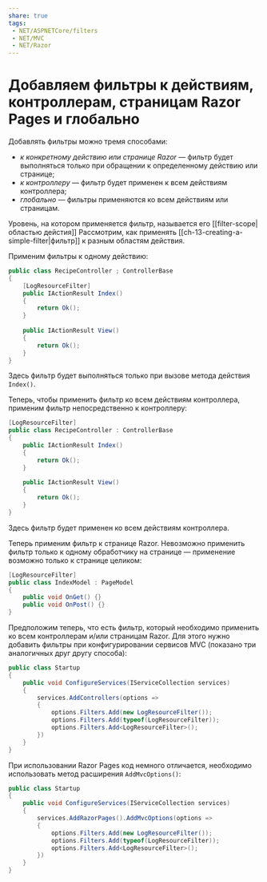 ```yaml
---
share: true
tags:
 - NET/ASPNETCore/filters
 - NET/MVC
 - NET/Razor
---
```

# Добавляем фильтры к действиям, контроллерам, страницам Razor Pages и глобально
Добавлять фильтры можно тремя способами:
- *к конкретному действию или странице Razor* — фильтр будет выполняться только при обращении к определенному действию или странице;
- *к контроллеру* — фильтр будет применен к всем действиям контроллера;
- *глобально* — фильтры применяются ко всем действиям или страницам.

Уровень, на котором применяется фильтр, называется его [[filter-scope|областью дейстия]]
Рассмотрим, как применять [[ch-13-creating-a-simple-filter|фильтр]] к разным областям действия.

Применим фильтры к одному действию:
```csharp
public class RecipeController ; ControllerBase
{
	[LogResourceFilter]
	public IActionResult Index()
	{
		return Ok();
	}
	
	public IActionResult View()
	{
		return Ok();
	}
}
```
Здесь фильтр будет выполняться только при вызове метода действия `Index()`.

Теперь, чтобы применить фильтр ко всем действиям контроллера, применим фильтр непосредственно к контроллеру:
```csharp
[LogResourceFilter]
public class RecipeController : ControllerBase
{
	public IActionResult Index()
	{
		return Ok();
	}
	
	public IActionResult View()
	{
		return Ok();
	}
}
```
Здесь фильтр будет применен ко всем действиям контроллера.

Теперь применим фильтр к странице Razor. Невозможно применить фильтр только к одному обработчику на странице — применение возможно только к странице целиком:
```csharp
[LogResourceFilter]
public class IndexModel : PageModel
{
	public void OnGet() {}
	public void OnPost() {}
}
```

Предположим теперь, что есть фильтр, который необходимо применить ко всем контроллерам и/или страницам Razor. Для этого нужно добавить фильтры при конфигурировании сервисов MVC (показано три аналогичных друг другу способа):
```csharp
public class Startup
{
	public void ConfigureServices(IServiceCollection services)
	{
		services.AddControllers(options =>
		{
			options.Filters.Add(new LogResourceFilter());
			options.Filters.Add(typeof(LogResourceFilter));
			options.Filters.Add<LogResourceFilter>();
		})
	}
}
```

При использовании Razor Pages код немного отличается, необходимо использовать метод расширения `AddMvcOptions()`:
```csharp
public class Startup
{
	public void ConfigureServices(IServiceCollection services)
	{
		services.AddRazorPages().AddMvcOptions(options =>
		{
			options.Filters.Add(new LogResourceFilter());
			options.Filters.Add(typeof(LogResourceFilter));
			options.Filters.Add<LogResourceFilter>();
		})
	}
}
```

